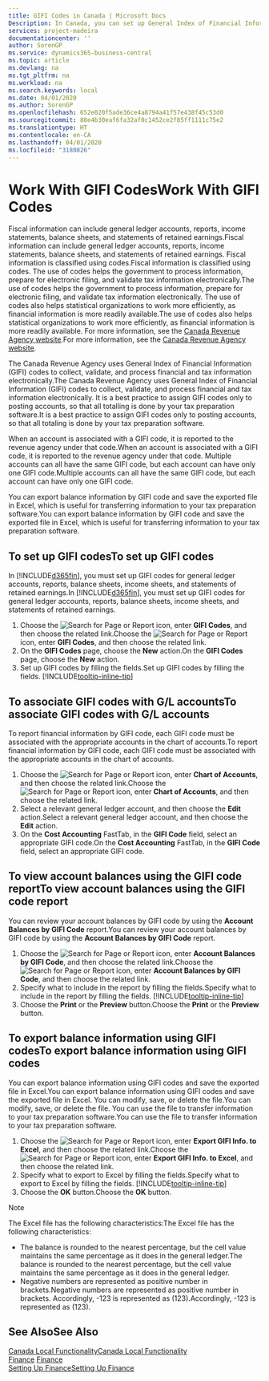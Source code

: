 ```yaml
---
title: GIFI Codes in Canada | Microsoft Docs
Description: In Canada, you can set up General Index of Financial Information (GIFI) codes and assign them to posting accounts
services: project-madeira
documentationcenter: ''
author: SorenGP
ms.service: dynamics365-business-central
ms.topic: article
ms.devlang: na
ms.tgt_pltfrm: na
ms.workload: na
ms.search.keywords: local
ms.date: 04/01/2020
ms.author: SorenGP
ms.openlocfilehash: 652e020f5ade36ce4a8794a41f57e438f45c53d0
ms.sourcegitcommit: 88e4b30eaf6fa32af0c1452ce2f85ff1111c75e2
ms.translationtype: HT
ms.contentlocale: en-CA
ms.lasthandoff: 04/01/2020
ms.locfileid: "3180826"
---
```

# <a name="work-with-gifi-codes"></a><span data-ttu-id="df71a-103">Work With GIFI Codes</span><span class="sxs-lookup"><span data-stu-id="df71a-103">Work With GIFI Codes</span></span>
<span data-ttu-id="df71a-104">Fiscal information can include general ledger accounts, reports, income statements, balance sheets, and statements of retained earnings.</span><span class="sxs-lookup"><span data-stu-id="df71a-104">Fiscal information can include general ledger accounts, reports, income statements, balance sheets, and statements of retained earnings.</span></span> <span data-ttu-id="df71a-105">Fiscal information is classified using codes.</span><span class="sxs-lookup"><span data-stu-id="df71a-105">Fiscal information is classified using codes.</span></span> <span data-ttu-id="df71a-106">The use of codes helps the government to process information, prepare for electronic filing, and validate tax information electronically.</span><span class="sxs-lookup"><span data-stu-id="df71a-106">The use of codes helps the government to process information, prepare for electronic filing, and validate tax information electronically.</span></span> <span data-ttu-id="df71a-107">The use of codes also helps statistical organizations to work more efficiently, as financial information is more readily available.</span><span class="sxs-lookup"><span data-stu-id="df71a-107">The use of codes also helps statistical organizations to work more efficiently, as financial information is more readily available.</span></span> <span data-ttu-id="df71a-108">For more information, see the [Canada Revenue Agency website](https://www.cra-arc.gc.ca/).</span><span class="sxs-lookup"><span data-stu-id="df71a-108">For more information, see the [Canada Revenue Agency website](https://www.cra-arc.gc.ca/).</span></span>

<span data-ttu-id="df71a-109">The Canada Revenue Agency uses General Index of Financial Information (GIFI) codes to collect, validate, and process financial and tax information electronically.</span><span class="sxs-lookup"><span data-stu-id="df71a-109">The Canada Revenue Agency uses General Index of Financial Information (GIFI) codes to collect, validate, and process financial and tax information electronically.</span></span> <span data-ttu-id="df71a-110">It is a best practice to assign GIFI codes only to posting accounts, so that all totalling is done by your tax preparation software.</span><span class="sxs-lookup"><span data-stu-id="df71a-110">It is a best practice to assign GIFI codes only to posting accounts, so that all totaling is done by your tax preparation software.</span></span>

<span data-ttu-id="df71a-111">When an account is associated with a GIFI code, it is reported to the revenue agency under that code.</span><span class="sxs-lookup"><span data-stu-id="df71a-111">When an account is associated with a GIFI code, it is reported to the revenue agency under that code.</span></span> <span data-ttu-id="df71a-112">Multiple accounts can all have the same GIFI code, but each account can have only one GIFI code.</span><span class="sxs-lookup"><span data-stu-id="df71a-112">Multiple accounts can all have the same GIFI code, but each account can have only one GIFI code.</span></span>

<span data-ttu-id="df71a-113">You can export balance information by GIFI code and save the exported file in Excel, which is useful for transferring information to your tax preparation software.</span><span class="sxs-lookup"><span data-stu-id="df71a-113">You can export balance information by GIFI code and save the exported file in Excel, which is useful for transferring information to your tax preparation software.</span></span>

## <a name="to-set-up-gifi-codes"></a><span data-ttu-id="df71a-114">To set up GIFI codes</span><span class="sxs-lookup"><span data-stu-id="df71a-114">To set up GIFI codes</span></span>
<span data-ttu-id="df71a-115">In [!INCLUDE[d365fin](../../includes/d365fin_md.md)], you must set up GIFI codes for general ledger accounts, reports, balance sheets, income sheets, and statements of retained earnings.</span><span class="sxs-lookup"><span data-stu-id="df71a-115">In [!INCLUDE[d365fin](../../includes/d365fin_md.md)], you must set up GIFI codes for general ledger accounts, reports, balance sheets, income sheets, and statements of retained earnings.</span></span>

1. <span data-ttu-id="df71a-116">Choose the ![Search for Page or Report](../../media/ui-search/search_small.png "Search for Page or Report icon") icon, enter **GIFI Codes**, and then choose the related link.</span><span class="sxs-lookup"><span data-stu-id="df71a-116">Choose the ![Search for Page or Report](../../media/ui-search/search_small.png "Search for Page or Report icon") icon, enter **GIFI Codes**, and then choose the related link.</span></span>
2. <span data-ttu-id="df71a-117">On the **GIFI Codes** page, choose the **New** action.</span><span class="sxs-lookup"><span data-stu-id="df71a-117">On the **GIFI Codes** page, choose the **New** action.</span></span>
3. <span data-ttu-id="df71a-118">Set up GIFI codes by filling the fields.</span><span class="sxs-lookup"><span data-stu-id="df71a-118">Set up GIFI codes by filling the fields.</span></span> [!INCLUDE[tooltip-inline-tip](../../includes/tooltip-inline-tip_md.md)]

## <a name="to-associate-gifi-codes-with-gl-accounts"></a><span data-ttu-id="df71a-119">To associate GIFI codes with G/L accounts</span><span class="sxs-lookup"><span data-stu-id="df71a-119">To associate GIFI codes with G/L accounts</span></span>
<span data-ttu-id="df71a-120">To report financial information by GIFI code, each GIFI code must be associated with the appropriate accounts in the chart of accounts.</span><span class="sxs-lookup"><span data-stu-id="df71a-120">To report financial information by GIFI code, each GIFI code must be associated with the appropriate accounts in the chart of accounts.</span></span>

1. <span data-ttu-id="df71a-121">Choose the ![Search for Page or Report](../../media/ui-search/search_small.png "Search for Page or Report icon") icon, enter **Chart of Accounts**, and then choose the related link.</span><span class="sxs-lookup"><span data-stu-id="df71a-121">Choose the ![Search for Page or Report](../../media/ui-search/search_small.png "Search for Page or Report icon") icon, enter **Chart of Accounts**, and then choose the related link.</span></span>
2. <span data-ttu-id="df71a-122">Select a relevant general ledger account, and then choose the **Edit** action.</span><span class="sxs-lookup"><span data-stu-id="df71a-122">Select a relevant general ledger account, and then choose the **Edit** action.</span></span>
3. <span data-ttu-id="df71a-123">On the **Cost Accounting** FastTab, in the **GIFI Code** field, select an appropriate GIFI code.</span><span class="sxs-lookup"><span data-stu-id="df71a-123">On the **Cost Accounting** FastTab, in the **GIFI Code** field, select an appropriate GIFI code.</span></span>

## <a name="to-view-account-balances-using-the-gifi-code-report"></a><span data-ttu-id="df71a-124">To view account balances using the GIFI code report</span><span class="sxs-lookup"><span data-stu-id="df71a-124">To view account balances using the GIFI code report</span></span>
<span data-ttu-id="df71a-125">You can review your account balances by GIFI code by using the **Account Balances by GIFI Code** report.</span><span class="sxs-lookup"><span data-stu-id="df71a-125">You can review your account balances by GIFI code by using the **Account Balances by GIFI Code** report.</span></span>

1. <span data-ttu-id="df71a-126">Choose the ![Search for Page or Report](../../media/ui-search/search_small.png "Search for Page or Report icon") icon, enter **Account Balances by GIFI Code**, and then choose the related link.</span><span class="sxs-lookup"><span data-stu-id="df71a-126">Choose the ![Search for Page or Report](../../media/ui-search/search_small.png "Search for Page or Report icon") icon, enter **Account Balances by GIFI Code**, and then choose the related link.</span></span>
2. <span data-ttu-id="df71a-127">Specify what to include in the report by filling the fields.</span><span class="sxs-lookup"><span data-stu-id="df71a-127">Specify what to include in the report by filling the fields.</span></span> [!INCLUDE[tooltip-inline-tip](../../includes/tooltip-inline-tip_md.md)]
3. <span data-ttu-id="df71a-128">Choose the **Print** or the **Preview** button.</span><span class="sxs-lookup"><span data-stu-id="df71a-128">Choose the **Print** or the **Preview** button.</span></span>

## <a name="to-export-balance-information-using-gifi-codes"></a><span data-ttu-id="df71a-129">To export balance information using GIFI codes</span><span class="sxs-lookup"><span data-stu-id="df71a-129">To export balance information using GIFI codes</span></span>
<span data-ttu-id="df71a-130">You can export balance information using GIFI codes and save the exported file in Excel.</span><span class="sxs-lookup"><span data-stu-id="df71a-130">You can export balance information using GIFI codes and save the exported file in Excel.</span></span> <span data-ttu-id="df71a-131">You can modify, save, or delete the file.</span><span class="sxs-lookup"><span data-stu-id="df71a-131">You can modify, save, or delete the file.</span></span> <span data-ttu-id="df71a-132">You can use the file to transfer information to your tax preparation software.</span><span class="sxs-lookup"><span data-stu-id="df71a-132">You can use the file to transfer information to your tax preparation software.</span></span>

1. <span data-ttu-id="df71a-133">Choose the ![Search for Page or Report](../../media/ui-search/search_small.png "Search for Page or Report icon") icon, enter **Export GIFI Info. to Excel**, and then choose the related link.</span><span class="sxs-lookup"><span data-stu-id="df71a-133">Choose the ![Search for Page or Report](../../media/ui-search/search_small.png "Search for Page or Report icon") icon, enter **Export GIFI Info. to Excel**, and then choose the related link.</span></span>
2. <span data-ttu-id="df71a-134">Specify what to export to Excel by filling the fields.</span><span class="sxs-lookup"><span data-stu-id="df71a-134">Specify what to export to Excel by filling the fields.</span></span> [!INCLUDE[tooltip-inline-tip](../../includes/tooltip-inline-tip_md.md)]
3. <span data-ttu-id="df71a-135">Choose the **OK** button.</span><span class="sxs-lookup"><span data-stu-id="df71a-135">Choose the **OK** button.</span></span>

> [!NOTE]  
>   <span data-ttu-id="df71a-136">The Excel file has the following characteristics:</span><span class="sxs-lookup"><span data-stu-id="df71a-136">The Excel file has the following characteristics:</span></span>

* <span data-ttu-id="df71a-137">The balance is rounded to the nearest percentage, but the cell value maintains the same percentage as it does in the general ledger.</span><span class="sxs-lookup"><span data-stu-id="df71a-137">The balance is rounded to the nearest percentage, but the cell value maintains the same percentage as it does in the general ledger.</span></span>
* <span data-ttu-id="df71a-138">Negative numbers are represented as positive number in brackets.</span><span class="sxs-lookup"><span data-stu-id="df71a-138">Negative numbers are represented as positive number in brackets.</span></span> <span data-ttu-id="df71a-139">Accordingly, -123 is represented as (123).</span><span class="sxs-lookup"><span data-stu-id="df71a-139">Accordingly, -123 is represented as (123).</span></span>

## <a name="see-also"></a><span data-ttu-id="df71a-140">See Also</span><span class="sxs-lookup"><span data-stu-id="df71a-140">See Also</span></span>
[<span data-ttu-id="df71a-141">Canada Local Functionality</span><span class="sxs-lookup"><span data-stu-id="df71a-141">Canada Local Functionality</span></span>](canada-local-functionality.md)  
<span data-ttu-id="df71a-142">[Finance](../../finance.md) </span><span class="sxs-lookup"><span data-stu-id="df71a-142">[Finance](../../finance.md) </span></span>  
[<span data-ttu-id="df71a-143">Setting Up Finance</span><span class="sxs-lookup"><span data-stu-id="df71a-143">Setting Up Finance</span></span>](../../finance.md)
